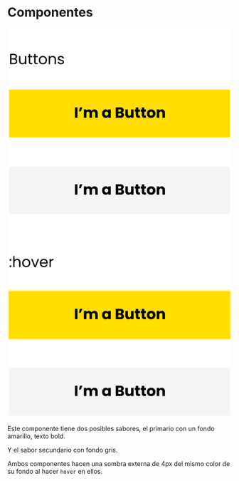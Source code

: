 # Componentes

![Cargando...](./assets/Button.svg)

Este componente tiene dos posibles sabores, el primario con un fondo amarillo, texto bold.

Y el sabor secundario con fondo gris.

Ambos componentes hacen una sombra externa de 4px del mismo color de su fondo al hacer `hover` en ellos.